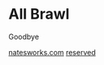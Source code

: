 # All Brawl

Goodbye

[natesworks.com](https://natesworks.com)
[reserved](https://dsc.gg/natesworks)
